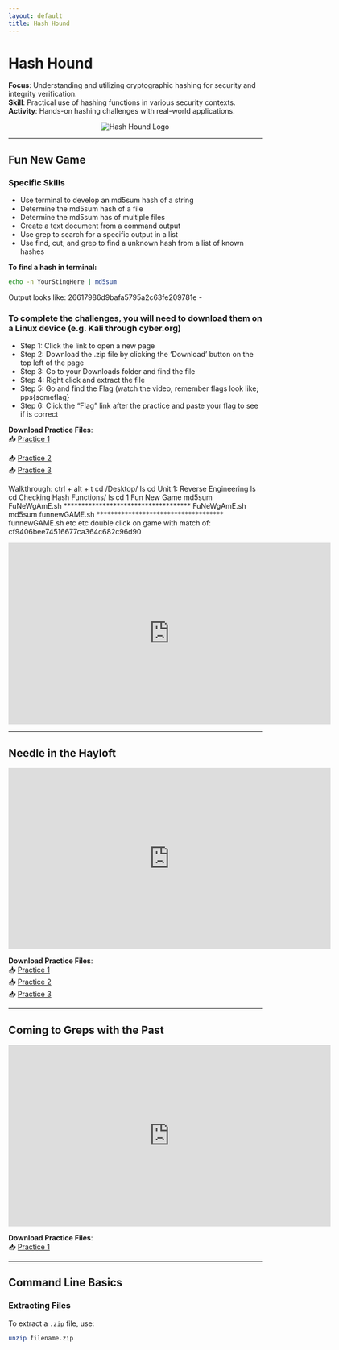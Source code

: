 ```yaml
---
layout: default
title: Hash Hound
---
```


# Hash Hound

**Focus**: Understanding and utilizing cryptographic hashing for security and integrity verification.  
**Skill**: Practical use of hashing functions in various security contexts.  
**Activity**: Hands-on hashing challenges with real-world applications.

<div style="text-align: center;">
  <img src="{{ 'classes/HashHound/90255-Hash-Hound.png' | relative_url }}" alt="Hash Hound Logo" style="max-width: 80%; height: auto;">
</div>

---

## Fun New Game


### Specific Skills
- Use terminal to develop an md5sum hash of a string
- Determine the md5sum hash of a file
- Determine the md5sum has of multiple files
- Create a text document from a command output
- Use grep to search for a specific output in a list
- Use find, cut, and grep to find a unknown hash from a list of known hashes

**To find a hash in terminal:**     
```bash
echo -n YourStingHere | md5sum
```      
Output looks like: 26617986d9bafa5795a2c63fe209781e -

### To complete the challenges, you will need to download them on a Linux device (e.g. Kali through cyber.org) 
- Step 1: Click the link to open a new page
- Step 2: Download the .zip file by clicking the ‘Download’ button on the top left of the page
- Step 3: Go to your Downloads folder and find the file
- Step 4: Right click and extract the file
- Step 5: Go and find the Flag (watch the video, remember flags look like;
pps{someflag}
- Step 6: Click the “Flag” link after the practice and paste your flag to see if is correct


**Download Practice Files**:  
📥 [Practice 1](./Fun%20New%20Game%20Practice/1%20Fun%20New%20Game%20(practice%201).zip)  

📥 [Practice 2](./Fun%20New%20Game%20Practice/1%20Fun%20New%20Game%20(practice%202).zip)  
📥 [Practice 3](./Fun%20New%20Game%20Practice/1%20Fun%20New%20Game%20(practice%203).zip)    

Walkthrough:
ctrl + alt + t
cd /Desktop/
ls
cd Unit 1: Reverse Engineering
ls
cd Checking Hash Functions/
ls
cd 1 Fun New Game
md5sum FuNeWgAmE.sh
************************************ FuNeWgAmE.sh
md5sum funnewGAME.sh
************************************ funnewGAME.sh
etc etc
double click on game with match of:
cf9406bee74516677ca364c682c96d90    

<iframe src="https://mypps.sharepoint.com/sites/ppsCyberTacticsFest/_layouts/15/embed.aspx?UniqueId=8b3b12a4-1dd6-4873-a155-78602d0ae6ac&embed=%7B%22ust%22%3Atrue%2C%22hv%22%3A%22CopyEmbedCode%22%7D&referrer=StreamWebApp&referrerScenario=EmbedDialog.Create" width="640" height="360" frameborder="0" scrolling="no" allowfullscreen title="Hash-Hound-Fun-New-Game.mp4"></iframe>

---

## Needle in the Hayloft

<iframe src="https://mypps.sharepoint.com/sites/ppsCyberTacticsFest/_layouts/15/embed.aspx?UniqueId=c5bd88bb-87aa-4db1-838a-64ff932260d6&embed=%7B%22ust%22%3Atrue%2C%22hv%22%3A%22CopyEmbedCode%22%7D&referrer=StreamWebApp&referrerScenario=EmbedDialog.Create" width="640" height="360" frameborder="0" scrolling="no" allowfullscreen title="Hash-Hound-Needle-in-the-Hayloft.mp4"></iframe>

**Download Practice Files**:  
📥 [Practice 1](./Needle%20in%20the%20Hayloft%20Practice/2%20Needle%20in%20the%20Hayloft%20(practice%201).zip)  
📥 [Practice 2](./Needle%20in%20the%20Hayloft%20Practice/2%20Needle%20in%20the%20Hayloft%20(practice%202).zip)  
📥 [Practice 3](./Needle%20in%20the%20Hayloft%20Practice/2%20Needle%20in%20the%20Hayloft%20(practice%203).zip)  

---

## Coming to Greps with the Past

<iframe src="https://mypps.sharepoint.com/sites/ppsCyberTacticsFest/_layouts/15/embed.aspx?UniqueId=9f33c970-8bcc-4123-bd43-fdefbd355660&embed=%7B%22ust%22%3Atrue%2C%22hv%22%3A%22CopyEmbedCode%22%7D&referrer=StreamWebApp&referrerScenario=EmbedDialog.Create" width="640" height="360" frameborder="0" scrolling="no" allowfullscreen title="Hash Hound Coming to greps with the past.mp4"></iframe>

**Download Practice Files**:  
📥 [Practice 1](./Coming%20to%20greps%20with%20the%20past/3%20Coming%20to%20greps%20with%20the%20past%20(practice%201).zip)  

---

## Command Line Basics

### Extracting Files
To extract a `.zip` file, use:
```bash
unzip filename.zip
